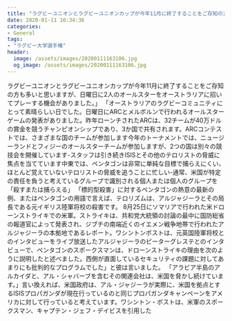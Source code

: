 ```yaml
---
title: "ラグビーユニオンとラグビーユニオンカップが今年11月に終了することをご存知の方も多いと思いますが、日曜日に2人のオールスターをオーストラリアに招いてプレーする機会がありました。"
date: 2020-01-11 16:34:36
categories:
- General
tags:
- "ラグビー大学選手権"
header:
  image: /assets/images/20200111163106.jpg
  og_image: /assets/images/20200111163106.jpg
---
```


ラグビーユニオンとラグビーユニオンカップが今年11月に終了することをご存知の方も多いと思いますが、日曜日に2人のオールスターをオーストラリアに招いてプレーする機会がありました。」 「オーストラリアのラグビーコミュニティにとって素晴らしい日でした。日曜日にARCとメルボルンで行われるオールスターゲームの発表がありました。昨年ローンチされたARCは、32チームが40万ドルの賞金を競うチャンピオンシップであり、3か国で共有されます。ARCコンテストでは、さまざまな国のチームが参加します今年のトーナメントでは、ニュージーランドとフィジーのオールスターチームが参加しますが、2つの国は別々の競技会を開催しています-スタッフは引き続きISISとその他のテロリストの脅威に焦点を当てています中東では、ペンタゴンは非常に単純な目標で捕らえにくい、ほとんど覚えていないテロリストの脅威を追うことに忙しい-通常、米国が特定の責任を負うと考えているグループで識別される個人または個人のグループを「殺すまたは捕らえる」 「標的型殺害」に対するペンタゴンの熱意の最新の例、またはペンタゴンの用語で言えば、テロリズムは、アルジャジーラとその局長である元イギリス陸軍将校の殺害です。 8月25日にソマリアで行われた米ドローンストライキでの米軍。ストライキは、共和党大統領の討論の最中に国防総省の報道官によって発表され、ジブチの南端近くのイエメン戦争地帯で行われたアルジャジーラの本拠地であるレポート。ワシントンポストは、元英国陸軍将校とのインタビューをライブ放送したアルジャジーラのピーターグレステとのインタビューで、ペンタゴンのスポークスマンは、ドローンストライキの理由を次のように説明したと述べました。西側が直面しているセキュリティの課題に対してあまりにも批判的なプログラムでした」と彼は言いました。 「アラビア半島のアルカイダと、アル・シャバーブを含むその関連会社は、米国を脅かし続けています。」言い換えれば、米国政府は、アル・ジャジーラが実際に、米国を拠点とするISISプロパガンダが現在行っているのと同じプロパガンダキャンペーンをアメリカに対して行っていると考えています。ワシントン・ポストは、米軍のスポークスマン、キャプテン・ジェフ・デイビスを引用した
